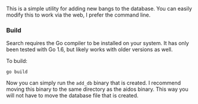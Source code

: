 This is a simple utility for adding new bangs to the database. You can easily modify this to work via the web,
I prefer the command line.

### Build
Search requires the Go compiler to be installed on your system. It has only been tested with Go 1.6, but likely works with older versions as well.

To build:
```
go build
```

Now you can simply run the `add_db` binary that is created.
I recommend moving this binary to the same directory as the aidos binary. This way you will not have to move the database file that is created.
